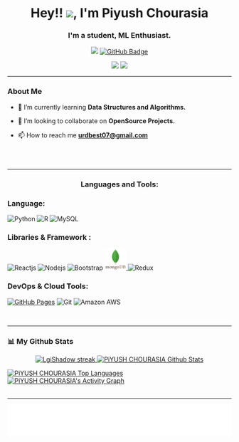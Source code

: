 ### <!-- <a href="#"><img width="100%" height="auto" src="https://i.imgur.com/iXuL1HG.png" height="175px"/></a> -->

<h1 align="center">Hey!! <img src="https://raw.githubusercontent.com/MartinHeinz/MartinHeinz/master/wave.gif" width="30px">, I'm Piyush Chourasia</h1>
<h3 align="center">I'm a student, ML Enthusiast.</h3>

<p align="center">
 <img src="https://komarev.com/ghpvc/?username=LgiShadow">
</a>
<a href="https://github.com/LgiShadow?tab=followers"><img src="https://img.shields.io/github/followers/LgiShadow?label=Followers&style=social" alt="GitHub Badge"></a>
</p>
<p align="center">
<a href="https://www.linkedin.com/in/piyush-chourasia-a83ab0126/" target="blank"><img src="https://img.shields.io/badge/LinkedIn-0077B5?style=for-the-badge&logo=linkedin&logoColor=white"/></a>
<a href="mailto:urdbest07@gmail.com" target="blank"><img src="https://img.shields.io/badge/Gmail-D14836?style=for-the-badge&logo=gmail&logoColor=white"/></a>
</p>
<hr>

<h3> About Me</h3>

- 🌱 I’m currently learning **Data Structures and Algorithms.**

- 👯 I’m looking to collaborate on **OpenSource Projects.**

- 📫 How to reach me **urdbest07@gmail.com**
<br>
<br>
<hr>

<h3 align="center">Languages and Tools:</h3>

<h3> Language:</h3>

 ![Python](https://img.icons8.com/color/48/000000/python.png)
 ![R](https://img.icons8.com/external-tal-revivo-shadow-tal-revivo/48/000000/external-r-project-a-free-software-environment-for-statistical-computing-and-graphics-logo-shadow-tal-revivo.png)
![MySQL](https://img.icons8.com/fluent/50/000000/mysql-logo.png)

<h3> Libraries & Framework :</h3>

![Reactjs](https://img.icons8.com/color/48/000000/react-native.png)
![Nodejs](https://img.icons8.com/color/48/000000/nodejs.png) 
![Bootstrap](https://img.icons8.com/color/48/000000/bootstrap.png)
<a href="https://www.mongodb.com/" target="_blank"> <img src="https://raw.githubusercontent.com/devicons/devicon/master/icons/mongodb/mongodb-original-wordmark.svg" alt="mongodb" width="48" height="48"/> </a> 
![Redux](https://img.icons8.com/color/48/000000/redux.png)

<h3> DevOps & Cloud Tools:</h3>

<a href="#"><img alt="GitHub Pages" src="https://img.icons8.com/material-outlined/48/000000/github.png"/></a>
![Git](https://img.icons8.com/color/48/000000/git.png)
![Amazon AWS](https://img.shields.io/badge/Amazon%20AWS-232F3E?style=flat-square&logo=amazon-aws)
</p>

<!-- [![React Badge](https://img.shields.io/badge/-React-61DBFB?style=for-the-badge&labelColor=black&logo=react&logoColor=61DBFB)](#)  [![Javascript Badge](https://img.shields.io/badge/-Javascript-F0DB4F?style=for-the-badge&labelColor=black&logo=javascript&logoColor=F0DB4F)](#) [![Typescript Badge](https://img.shields.io/badge/-Typescript-007acc?style=for-the-badge&labelColor=black&logo=typescript&logoColor=007acc)](#) [![Nodejs Badge](https://img.shields.io/badge/-Nodejs-3C873A?style=for-the-badge&labelColor=black&logo=node.js&logoColor=3C873A)](#) [![GraphQL Badge](https://img.shields.io/badge/-GraphQl-e535ab?style=for-the-badge&labelColor=black&logo=node.js&logoColor=e535ab)](#) -->
<br/>
<hr>

<h3> 📊 My Github Stats </h3>
<p align="center">
    <a href="https://github.com/LgiShadow/github-readme-streak-stats">
        <img width="48%" title="🔥 Get streak stats for your profile at git.io/streak-stats" alt="LgiShadow streak" src="https://github-readme-streak-stats.herokuapp.com/?user=LgiShadow&theme=black-ice&hide_border=true&stroke=0000&background=060A0CD0"/>
    </a>
     <a href="https://github.com/LgiShadow/github-readme-stats"><img width="48%"  alt="PiYUSH CHOURASIA Github Stats" src="https://github-readme-stats.vercel.app/api?username=LgiShadow&show_icons=true&count_private=true&theme=react&hide_border=true&bg_color=0D1117" /></a>
</p>
  <a href="https://github.com/LgiShadow/github-readme-stats"><img alt="PiYUSH CHOURASIA Top Languages" src="https://github-readme-stats.vercel.app/api/top-langs/?username=LgiShadow&langs_count=8&count_private=true&layout=compact&theme=react&hide_border=true&bg_color=0D1117" /></a>
<br/>
<a href="https://github.com/LgiShadow/github-readme-activity-graph"><img alt="PiYUSH CHOURASIA's Activity Graph" src="https://activity-graph.herokuapp.com/graph?username=LgiShadow&bg_color=0D1117&color=5BCDEC&line=5BCDEC&point=FFFFFF&hide_border=true" /></a>

<br/>
<br/>
<hr>
<img align='center'  height="70" alt="thanks" width="100%" src="https://github.com/LgiShadow/LgiShadow/blob/main/marque.svg"/> 






